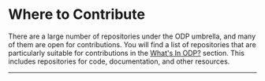 # Where to Contribute
There are a large number of repositories under the ODP umbrella, and many of them are open for contributions. You will find a list of repositories that are particularly suitable for contributions in the [What's In ODP?](../../guide/what/what.md) section. This includes repositories for code, documentation, and other resources.

---
